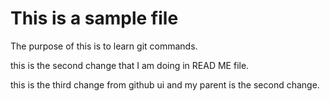 # This is a sample file

The purpose of this is to learn git commands.

this is the second change that I am doing in READ ME file.


this is the third change from github ui and my parent is the second change.
